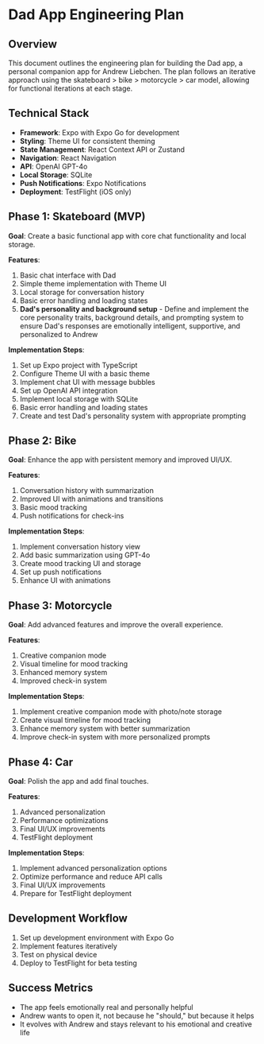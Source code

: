 # Dad App Engineering Plan

## Overview
This document outlines the engineering plan for building the Dad app, a personal companion app for Andrew Liebchen. The plan follows an iterative approach using the skateboard > bike > motorcycle > car model, allowing for functional iterations at each stage.

## Technical Stack
- **Framework**: Expo with Expo Go for development
- **Styling**: Theme UI for consistent theming
- **State Management**: React Context API or Zustand
- **Navigation**: React Navigation
- **API**: OpenAI GPT-4o
- **Local Storage**: SQLite
- **Push Notifications**: Expo Notifications
- **Deployment**: TestFlight (iOS only)

## Phase 1: Skateboard (MVP)
**Goal**: Create a basic functional app with core chat functionality and local storage.

**Features**:
1. Basic chat interface with Dad
2. Simple theme implementation with Theme UI
3. Local storage for conversation history
4. Basic error handling and loading states
5. **Dad's personality and background setup** - Define and implement the core personality traits, background details, and prompting system to ensure Dad's responses are emotionally intelligent, supportive, and personalized to Andrew

**Implementation Steps**:
1. Set up Expo project with TypeScript
2. Configure Theme UI with a basic theme
3. Implement chat UI with message bubbles
4. Set up OpenAI API integration
5. Implement local storage with SQLite
6. Basic error handling and loading states
7. Create and test Dad's personality system with appropriate prompting

## Phase 2: Bike
**Goal**: Enhance the app with persistent memory and improved UI/UX.

**Features**:
1. Conversation history with summarization
2. Improved UI with animations and transitions
3. Basic mood tracking
4. Push notifications for check-ins

**Implementation Steps**:
1. Implement conversation history view
2. Add basic summarization using GPT-4o
3. Create mood tracking UI and storage
4. Set up push notifications
5. Enhance UI with animations

## Phase 3: Motorcycle
**Goal**: Add advanced features and improve the overall experience.

**Features**:
1. Creative companion mode
2. Visual timeline for mood tracking
3. Enhanced memory system
4. Improved check-in system

**Implementation Steps**:
1. Implement creative companion mode with photo/note storage
2. Create visual timeline for mood tracking
3. Enhance memory system with better summarization
4. Improve check-in system with more personalized prompts

## Phase 4: Car
**Goal**: Polish the app and add final touches.

**Features**:
1. Advanced personalization
2. Performance optimizations
3. Final UI/UX improvements
4. TestFlight deployment

**Implementation Steps**:
1. Implement advanced personalization options
2. Optimize performance and reduce API calls
3. Final UI/UX improvements
4. Prepare for TestFlight deployment

## Development Workflow
1. Set up development environment with Expo Go
2. Implement features iteratively
3. Test on physical device
4. Deploy to TestFlight for beta testing

## Success Metrics
- The app feels emotionally real and personally helpful
- Andrew wants to open it, not because he "should," but because it helps
- It evolves with Andrew and stays relevant to his emotional and creative life 